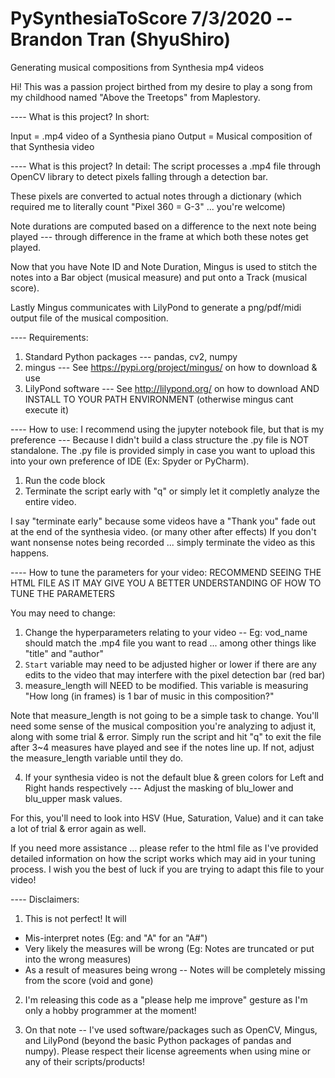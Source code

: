 # PySynthesiaToScore 7/3/2020 -- Brandon Tran (ShyuShiro)
Generating musical compositions from Synthesia mp4 videos

Hi! This was a passion project birthed from my desire to play a song from my childhood named "Above the Treetops" from Maplestory.

---- What is this project? In short:

Input = .mp4 video of a Synthesia piano
Output = Musical composition of that Synthesia video


---- What is this project? In detail:
The script processes a .mp4 file through OpenCV library to detect pixels falling through a detection bar.

These pixels are converted to actual notes through a dictionary (which required me to literally count "Pixel 360 = G-3" ... you're welcome)

Note durations are computed based on a difference to the next note being played --- through difference in the frame at which both these notes get played.

Now that you have Note ID and Note Duration, Mingus is used to stitch the notes into a Bar object (musical measure) and put onto a Track (musical score).

Lastly Mingus communicates with LilyPond to generate a png/pdf/midi output file of the musical composition.

---- Requirements:
1) Standard Python packages --- pandas, cv2, numpy
2) mingus --- See https://pypi.org/project/mingus/ on how to download & use
3) LilyPond software --- See http://lilypond.org/ on how to download AND INSTALL TO YOUR PATH ENVIRONMENT (otherwise mingus cant execute it)


---- How to use:
I recommend using the jupyter notebook file, but that is my preference --- Because I didn't build a class structure the .py file is NOT standalone.
The .py file is provided simply in case you want to upload this into your own preference of IDE (Ex: Spyder or PyCharm).

1) Run the code block
2) Terminate the script early with "q" or simply let it completly analyze the entire video.

I say "terminate early" because some videos have a "Thank you" fade out at the end of the synthesia video. (or many other after effects)
If you don't want nonsense notes being recorded ... simply terminate the video as this happens.


---- How to tune the parameters for your video:
RECOMMEND SEEING THE HTML FILE AS IT MAY GIVE YOU A BETTER UNDERSTANDING OF HOW TO TUNE THE PARAMETERS

You may need to change:
1) Change the hyperparameters relating to your video
-- Eg: vod_name should match the .mp4 file you want to read ... among other things like "title" and "author"
2) `Start` variable may need to be adjusted higher or lower if there are any edits to the video that may interfere with the pixel detection bar (red bar)
3) measure_length will NEED to be modified. This variable is measuring "How long (in frames) is 1 bar of music in this composition?"

Note that measure_length is not going to be a simple task to change.
You'll need some sense of the musical composition you're analyzing to adjust it, along with some trial & error.
Simply run the script and hit "q" to exit the file after 3~4 measures have played and see if the notes line up. If not, adjust the measure_length variable until they do.

4) If your synthesia video is not the default blue & green colors for Left and Right hands respectively --- Adjust the masking of blu_lower and blu_upper mask values.

For this, you'll need to look into HSV (Hue, Saturation, Value) and it can take a lot of trial & error again as well.

If you need more assistance ... please refer to the html file as I've provided detailed information on how the script works which may aid in your tuning process.
I wish you the best of luck if you are trying to adapt this file to your video!

---- Disclaimers:
1) This is not perfect! It will
- Mis-interpret notes (Eg: and "A" for an "A#")
- Very likely the measures will be wrong (Eg: Notes are truncated or put into the wrong measures)
- As a result of measures being wrong -- Notes will be completely missing from the score (void and gone)

2) I'm releasing this code as a "please help me improve" gesture as I'm only a hobby programmer at the moment!

3) On that note -- I've used software/packages such as OpenCV, Mingus, and LilyPond (beyond the basic Python packages of pandas and numpy). 
Please respect their license agreements when using mine or any of their scripts/products!

